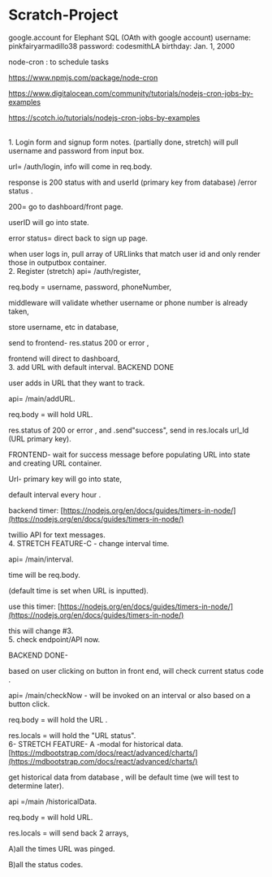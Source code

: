 # Scratch-Project

google.account for Elephant SQL (OAth with google account)
username: pinkfairyarmadillo38 
password: codesmithLA
birthday: Jan. 1, 2000

node-cron : to schedule tasks

https://www.npmjs.com/package/node-cron

https://www.digitalocean.com/community/tutorials/nodejs-cron-jobs-by-examples

https://scotch.io/tutorials/nodejs-cron-jobs-by-examples

<br>
1. Login form and signup form notes. (partially done, stretch)
will pull username and password from input box.

url= /auth/login, info will come in req.body.

response is 200 status with and userId (primary key from database) /error status .

200= go to dashboard/front page.

userID will go into state.

error status= direct back to sign up page.

 when user logs in, pull array of URLlinks that match user id and only render those in outputbox container.
<br>
 2. Register (stretch)
 api= /auth/register, 

req.body = username, password, phoneNumber,

middleware will validate whether username or phone number is already taken,

store username, etc in database,

send to frontend- res.status 200 or error ,

frontend will direct to dashboard,
<br>
3. add URL with default interval.
BACKEND DONE

user adds in URL that they want to track.

api= /main/addURL.

req.body = will hold URL.

res.status of 200 or error , and .send"success", send in res.locals url_Id (URL primary key).

FRONTEND- wait for success message before populating URL into state and creating URL container.

Url- primary key will go into state, 

default interval every hour .

backend timer: [https://nodejs.org/en/docs/guides/timers-in-node/](https://nodejs.org/en/docs/guides/timers-in-node/)

twillio API for text messages.
<br>
4. STRETCH FEATURE-C - change interval time.

api= /main/interval.

time will be req.body.

(default time is set when URL is inputted).

use this timer: [https://nodejs.org/en/docs/guides/timers-in-node/](https://nodejs.org/en/docs/guides/timers-in-node/)

this will change #3.
<br>
5. check endpoint/API now.

BACKEND DONE-

based on user clicking on button in front end, will check current status code .

api= /main/checkNow - will be invoked on an interval or also based on a button click.

req.body = will hold the URL .

res.locals = will hold the "URL status".
<br>
6- STRETCH FEATURE- A -modal for historical data.
[https://mdbootstrap.com/docs/react/advanced/charts/](https://mdbootstrap.com/docs/react/advanced/charts/)

get historical data from database , will be default time (we will test to determine later).

api =/main /historicalData.

req.body = will hold URL.

res.locals = will send back 2 arrays, 

A)all the times URL was pinged.

B)all the status codes.